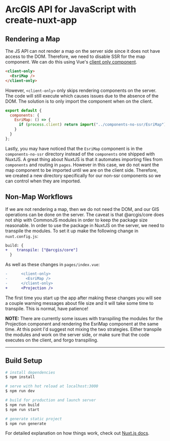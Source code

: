 # ArcGIS API for JavaScript with create-nuxt-app

## Rendering a Map

The JS API can not render a map on the server side since it does not have access to the DOM. Therefore, we need to disable SSR for the map component. We can do this using Vue's [client only component](https://nuxtjs.org/docs/2.x/features/nuxt-components#the-client-only-component).

```html
<client-only>
  <EsriMap />
</client-only>
```

However, `<client-only>` only skips rendering components on the server. The code will still execute which causes issues due to the absence of the DOM. The solution is to only import the component when on the client.

```js
export default {
  components: {
    EsriMap: () => {
      if (process.client) return import("../components-no-ssr/EsriMap");
    }
  }
};
```

Lastly, you may have noticed that the `EsriMap` component is in the `components-no-ssr` directory instead of the `components` one shipped with NuxtJS. A great thing about NuxtJS is that it automates importing files from `components` and routing in `pages`. However in this case, we do not want the map component to be imported until we are on the client side. Therefore, we created a new directory specifically for our non-ssr components so we can control when they are imported.

## Non-Map Workflows

If we are not rendering a map, then we do not need the DOM, and our GIS operations can be done on the server. The caveat is that @arcgis/core does not ship with CommonJS modules in order to keep the package size reasonable. In order to use the package in NuxtJS on the server, we need to transpile the modules. To set it up make the following change in `nuxt.config.js`:

```diff
build: {
+    transpile: ["@arcgis/core"]
  }
```

As well as these changes in `pages/index.vue`:

```diff
-      <client-only>
-        <EsriMap />
-      </client-only>
+      <Projection />
```

The first time you start up the app after making these changes you will see a couple warning messages about file size and it will take some time to transpile. This is normal, have patience!


**NOTE:** There are currently some issues with transpiling the modules for the Projection component and rendering the EsriMap component at the same time. At this point I'd suggest not mixing the two strategies. Either transpile the modules and work on the server side, or make sure that the code executes on the client, and forgo transpiling.

---

## Build Setup

```bash
# install dependencies
$ npm install

# serve with hot reload at localhost:3000
$ npm run dev

# build for production and launch server
$ npm run build
$ npm run start

# generate static project
$ npm run generate
```

For detailed explanation on how things work, check out [Nuxt.js docs](https://nuxtjs.org).
